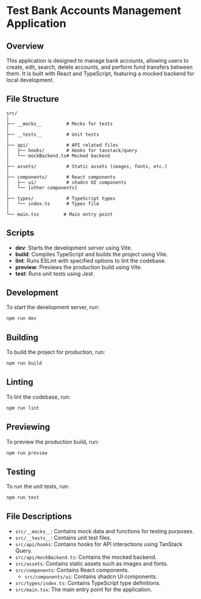 # Test Bank Accounts Management Application


## Overview

This application is designed to manage bank accounts, allowing users to create, edit, search, delete accounts, and perform fund transfers between them. It is built with React and TypeScript, featuring a mocked backend for local development.

## File Structure

```plaintext
src/
│
├── __mocks__         # Mocks for tests
│
├── __tests__         # Unit tests
│
├── api/              # API related files
│   ├── hooks/        # Hooks for tanstack/query
│   └── mockBackend.ts# Mocked backend
│
├── assets/           # Static assets (images, fonts, etc.)
│
├── components/       # React components
│   ├── ui/           # shadcn UI components
│   └── [other components]
│
├── types/            # TypeScript types
│   └── index.ts      # Types file
│
└── main.tsx         # Main entry point
```

## Scripts

- **dev**: Starts the development server using Vite.
- **build**: Compiles TypeScript and builds the project using Vite.
- **lint**: Runs ESLint with specified options to lint the codebase.
- **preview**: Previews the production build using Vite.
- **test**: Runs unit tests using Jest.

## Development

To start the development server, run:

```bash
npm run dev
```

## Building

To build the project for production, run:

```bash
npm run build
```

## Linting

To lint the codebase, run:

```bash
npm run lint
```

## Previewing

To preview the production build, run:

```bash
npm run preview
```

## Testing

To run the unit tests, run:

```bash
npm run test
```

## File Descriptions

- `src/__mocks__`: Contains mock data and functions for testing purposes.
- `src/__tests__`: Contains unit test files.
- `src/api/hooks`: Contains hooks for API interactions using TanStack Query.
- `src/api/mockBackend.ts`: Contains the mocked backend.
- `src/assets`: Contains static assets such as images and fonts.
- `src/components`: Contains React components.
    - `src/components/ui`: Contains shadcn UI components.
- `src/types/index.ts`: Contains TypeScript type definitions.
- `src/main.tsx`: The main entry point for the application.
